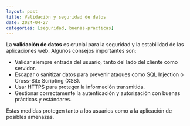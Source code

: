 ```yaml
---  
layout: post  
title: Validación y seguridad de datos  
date: 2024-04-27
categories: [seguridad, buenas-practicas]  
---  
```


La **validación de datos** es crucial para la seguridad y la estabilidad de las aplicaciones web. Algunos consejos importantes son:  

- Validar siempre entrada del usuario, tanto del lado del cliente como servidor.  
- Escapar o sanitizar datos para prevenir ataques como SQL Injection o Cross-Site Scripting (XSS).  
- Usar HTTPS para proteger la información transmitida.  
- Gestionar correctamente la autenticación y autorización con buenas prácticas y estándares.  

Estas medidas protegen tanto a los usuarios como a la aplicación de posibles amenazas.  